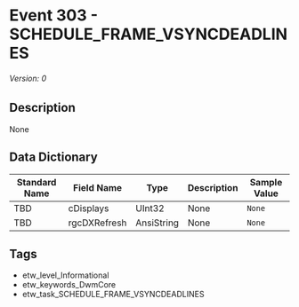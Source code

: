 # Event 303 - SCHEDULE_FRAME_VSYNCDEADLINES
###### Version: 0

## Description
None

## Data Dictionary
|Standard Name|Field Name|Type|Description|Sample Value|
|---|---|---|---|---|
|TBD|cDisplays|UInt32|None|`None`|
|TBD|rgcDXRefresh|AnsiString|None|`None`|

## Tags
* etw_level_Informational
* etw_keywords_DwmCore
* etw_task_SCHEDULE_FRAME_VSYNCDEADLINES